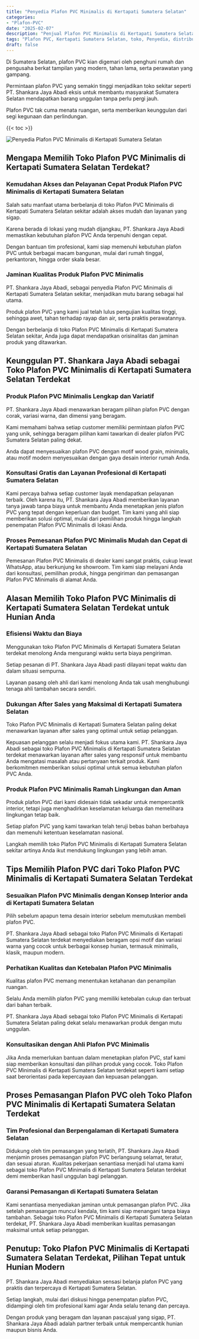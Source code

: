 ```yaml
---
title: "Penyedia Plafon PVC Minimalis di Kertapati Sumatera Selatan"
categories: 
- "Plafon-PVC"
date: "2025-02-07"
description: "Penjual Plafon PVC Minimalis di Kertapati Sumatera Selatan untuk rumah, kantor, dan gerai. Plafon berkualitas, beragam motif, pilihan warna menarik, dengan jasa pemasangan dikerjakan oleh tim ahli serta kepastian resmi!|Layanan penyediaan Plafon PVC Minimalis di Kertapati Sumatera Selatan bagi keperluan rumah, perkantoran, maupun ritel, dengan material terbaik dan pemasangan oleh tenaga ahli berpengalaman dan kepastian resmi.|Pilihan Plafon PVC Minimalis di Kertapati Sumatera Selatan yang terpercaya bagi tempat tinggal, perkantoran, dan toko, bersama produk terbaik dan pemasangan oleh teknisi profesional dan kepastian resmi.|Penjualan Plafon PVC Minimalis di Kertapati Sumatera Selatan bagi tempat tinggal, kantor, dan toko, dengan material unggulan dan pemasangan dikerjakan oleh teknisi ahli, dilengkapi dengan garansi resmi.}"
tags: "Plafon PVC, Kertapati Sumatera Selatan, toko, Penyedia, distributor"
draft: false
---
```


Di Sumatera Selatan, plafon PVC kian digemari oleh penghuni rumah dan pengusaha berkat tampilan yang modern, tahan lama, serta perawatan yang gampang.

Permintaan plafon PVC yang semakin tinggi menjadikan toko sekitar seperti PT. Shankara Jaya Abadi eksis untuk membantu masyarakat Sumatera Selatan mendapatkan barang unggulan tanpa perlu pergi jauh.

Plafon PVC tak cuma menata ruangan, serta memberikan keunggulan dari segi kegunaan dan perlindungan.

{{< toc >}}

![Penyedia Plafon PVC Minimalis di Kertapati Sumatera Selatan](/images/Plafon-PVC/Penyedia-Plafon-PVC-Minimalis-di-Kertapati-Sumatera-Selatan.png)


## Mengapa Memilih Toko Plafon PVC Minimalis di Kertapati Sumatera Selatan Terdekat?

### Kemudahan Akses dan Pelayanan Cepat Produk Plafon PVC Minimalis di Kertapati Sumatera Selatan

Salah satu manfaat utama berbelanja di toko Plafon PVC Minimalis di Kertapati Sumatera Selatan sekitar adalah akses mudah dan layanan yang sigap.

Karena berada di lokasi yang mudah dijangkau, PT. Shankara Jaya Abadi memastikan kebutuhan plafon PVC Anda terpenuhi dengan cepat.

Dengan bantuan tim profesional, kami siap memenuhi kebutuhan plafon PVC untuk berbagai macam bangunan, mulai dari rumah tinggal, perkantoran, hingga order skala besar.

### Jaminan Kualitas Produk Plafon PVC Minimalis

PT. Shankara Jaya Abadi, sebagai penyedia Plafon PVC Minimalis di Kertapati Sumatera Selatan sekitar, menjadikan mutu barang sebagai hal utama.

Produk plafon PVC yang kami jual telah lulus pengujian kualitas tinggi, sehingga awet, tahan terhadap rayap dan air, serta praktis perawatannya.

Dengan berbelanja di toko Plafon PVC Minimalis di Kertapati Sumatera Selatan sekitar, Anda juga dapat mendapatkan orisinalitas dan jaminan produk yang ditawarkan.

## Keunggulan PT. Shankara Jaya Abadi sebagai Toko Plafon PVC Minimalis di Kertapati Sumatera Selatan Terdekat

### Produk Plafon PVC Minimalis Lengkap dan Variatif

PT. Shankara Jaya Abadi menawarkan beragam pilihan plafon PVC dengan corak, variasi warna, dan dimensi yang beragam.

Kami memahami bahwa setiap customer memiliki permintaan plafon PVC yang unik, sehingga beragam pilihan kami tawarkan di dealer plafon PVC Sumatera Selatan paling dekat.

Anda dapat menyesuaikan plafon PVC dengan motif wood grain, minimalis, atau motif modern menyesuaikan dengan gaya desain interior rumah Anda.

### Konsultasi Gratis dan Layanan Profesional di Kertapati Sumatera Selatan

Kami percaya bahwa setiap customer layak mendapatkan pelayanan terbaik. Oleh karena itu, PT. Shankara Jaya Abadi memberikan layanan tanya jawab tanpa biaya untuk membantu Anda menetapkan jenis plafon PVC yang tepat dengan keperluan dan budget. Tim kami yang ahli siap memberikan solusi optimal, mulai dari pemilihan produk hingga langkah penempatan Plafon PVC Minimalis di lokasi Anda.

### Proses Pemesanan Plafon PVC Minimalis Mudah dan Cepat di Kertapati Sumatera Selatan

Pemesanan Plafon PVC Minimalis di dealer kami sangat praktis, cukup lewat WhatsApp, atau berkunjung ke showroom. Tim kami siap melayani Anda dari konsultasi, pemilihan produk, hingga pengiriman dan pemasangan Plafon PVC Minimalis di alamat Anda.

## Alasan Memilih Toko Plafon PVC Minimalis di Kertapati Sumatera Selatan Terdekat untuk Hunian Anda

### Efisiensi Waktu dan Biaya

Menggunakan toko Plafon PVC Minimalis di Kertapati Sumatera Selatan terdekat menolong Anda mengurangi waktu serta biaya pengiriman.

Setiap pesanan di PT. Shankara Jaya Abadi pasti dilayani tepat waktu dan dalam situasi sempurna.

Layanan pasang oleh ahli dari kami menolong Anda tak usah menghubungi tenaga ahli tambahan secara sendiri.

### Dukungan After Sales yang Maksimal di Kertapati Sumatera Selatan

Toko Plafon PVC Minimalis di Kertapati Sumatera Selatan paling dekat menawarkan layanan after sales yang optimal untuk setiap pelanggan.

Kepuasan pelanggan selalu menjadi fokus utama kami. PT. Shankara Jaya Abadi sebagai toko Plafon PVC Minimalis di Kertapati Sumatera Selatan terdekat menawarkan layanan after sales yang responsif untuk membantu Anda mengatasi masalah atau pertanyaan terkait produk. Kami berkomitmen memberikan solusi optimal untuk semua kebutuhan plafon PVC Anda.

### Produk Plafon PVC Minimalis Ramah Lingkungan dan Aman

Produk plafon PVC dari kami didesain tidak sekadar untuk mempercantik interior, tetapi juga menghadirkan keselamatan keluarga dan memelihara lingkungan tetap baik.

Setiap plafon PVC yang kami tawarkan telah teruji bebas bahan berbahaya dan memenuhi ketentuan keselamatan nasional.

Langkah memilih toko Plafon PVC Minimalis di Kertapati Sumatera Selatan sekitar artinya Anda ikut mendukung lingkungan yang lebih aman.

## Tips Memilih Plafon PVC dari Toko Plafon PVC Minimalis di Kertapati Sumatera Selatan Terdekat

### Sesuaikan Plafon PVC Minimalis dengan Konsep Interior anda di Kertapati Sumatera Selatan

Pilih sebelum apapun tema desain interior sebelum memutuskan membeli plafon PVC.

PT. Shankara Jaya Abadi sebagai toko Plafon PVC Minimalis di Kertapati Sumatera Selatan terdekat menyediakan beragam opsi motif dan variasi warna yang cocok untuk berbagai konsep hunian, termasuk minimalis, klasik, maupun modern.

### Perhatikan Kualitas dan Ketebalan Plafon PVC Minimalis

Kualitas plafon PVC memang menentukan ketahanan dan penampilan ruangan.

Selalu Anda memilih plafon PVC yang memiliki ketebalan cukup dan terbuat dari bahan terbaik.

PT. Shankara Jaya Abadi sebagai toko Plafon PVC Minimalis di Kertapati Sumatera Selatan paling dekat selalu menawarkan produk dengan mutu unggulan.

### Konsultasikan dengan Ahli Plafon PVC Minimalis

Jika Anda memerlukan bantuan dalam menetapkan plafon PVC, staf kami siap memberikan konsultasi dan pilihan produk yang cocok. Toko Plafon PVC Minimalis di Kertapati Sumatera Selatan terdekat seperti kami setiap saat berorientasi pada kepercayaan dan kepuasan pelanggan.

## Proses Pemasangan Plafon PVC oleh Toko Plafon PVC Minimalis di Kertapati Sumatera Selatan Terdekat

### Tim Profesional dan Berpengalaman di Kertapati Sumatera Selatan

Didukung oleh tim pemasangan yang terlatih, PT. Shankara Jaya Abadi menjamin proses pemasangan plafon PVC berlangsung selamat, teratur, dan sesuai aturan. Kualitas pekerjaan senantiasa menjadi hal utama kami sebagai toko Plafon PVC Minimalis di Kertapati Sumatera Selatan terdekat demi memberikan hasil unggulan bagi pelanggan.

### Garansi Pemasangan di Kertapati Sumatera Selatan

Kami senantiasa menyediakan jaminan untuk pemasangan plafon PVC. Jika setelah pemasangan muncul kendala, tim kami siap menangani tanpa biaya tambahan. Sebagai toko Plafon PVC Minimalis di Kertapati Sumatera Selatan terdekat, PT. Shankara Jaya Abadi memberikan kualitas pemasangan maksimal untuk setiap pelanggan.

## Penutup: Toko Plafon PVC Minimalis di Kertapati Sumatera Selatan Terdekat, Pilihan Tepat untuk Hunian Modern

PT. Shankara Jaya Abadi menyediakan sensasi belanja plafon PVC yang praktis dan terpercaya di Kertapati Sumatera Selatan.

Setiap langkah, mulai dari diskusi hingga penempatan plafon PVC, didampingi oleh tim profesional kami agar Anda selalu tenang dan percaya.

Dengan produk yang beragam dan layanan pascajual yang sigap, PT. Shankara Jaya Abadi adalah partner terbaik untuk mempercantik hunian maupun bisnis Anda.